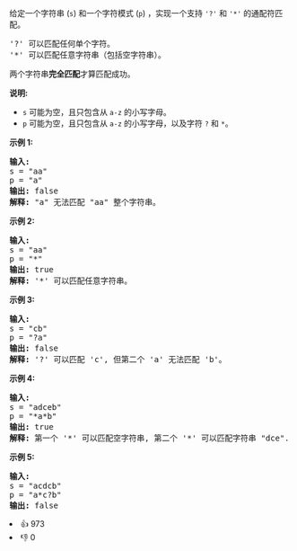 <p>给定一个字符串&nbsp;(<code>s</code>) 和一个字符模式&nbsp;(<code>p</code>) ，实现一个支持&nbsp;<code>'?'</code>&nbsp;和&nbsp;<code>'*'</code>&nbsp;的通配符匹配。</p>

<pre>'?' 可以匹配任何单个字符。
'*' 可以匹配任意字符串（包括空字符串）。
</pre>

<p>两个字符串<strong>完全匹配</strong>才算匹配成功。</p>

<p><strong>说明:</strong></p>

<ul> 
 <li><code>s</code>&nbsp;可能为空，且只包含从&nbsp;<code>a-z</code>&nbsp;的小写字母。</li> 
 <li><code>p</code>&nbsp;可能为空，且只包含从&nbsp;<code>a-z</code>&nbsp;的小写字母，以及字符&nbsp;<code>?</code>&nbsp;和&nbsp;<code>*</code>。</li> 
</ul>

<p><strong>示例&nbsp;1:</strong></p>

<pre><strong>输入:</strong>
s = "aa"
p = "a"
<strong>输出:</strong> false
<strong>解释:</strong> "a" 无法匹配 "aa" 整个字符串。</pre>

<p><strong>示例&nbsp;2:</strong></p>

<pre><strong>输入:</strong>
s = "aa"
p = "*"
<strong>输出:</strong> true
<strong>解释:</strong>&nbsp;'*' 可以匹配任意字符串。
</pre>

<p><strong>示例&nbsp;3:</strong></p>

<pre><strong>输入:</strong>
s = "cb"
p = "?a"
<strong>输出:</strong> false
<strong>解释:</strong>&nbsp;'?' 可以匹配 'c', 但第二个 'a' 无法匹配 'b'。
</pre>

<p><strong>示例&nbsp;4:</strong></p>

<pre><strong>输入:</strong>
s = "adceb"
p = "*a*b"
<strong>输出:</strong> true
<strong>解释:</strong>&nbsp;第一个 '*' 可以匹配空字符串, 第二个 '*' 可以匹配字符串 "dce".
</pre>

<p><strong>示例&nbsp;5:</strong></p>

<pre><strong>输入:</strong>
s = "acdcb"
p = "a*c?b"
<strong>输出:</strong> false</pre>

<div><li>👍 973</li><li>👎 0</li></div>